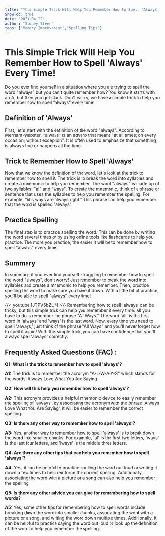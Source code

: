 ```yaml
---
title: "This Simple Trick Will Help You Remember How to Spell 'Always' Every Time!"
ShowToc: true 
date: "2023-04-22"
author: "Sidney Steen" 
tags: ["Memory Improvement","Spelling Tips"]
---
```

# This Simple Trick Will Help You Remember How to Spell 'Always' Every Time!

Do you ever find yourself in a situation where you are trying to spell the word "always" but you can't quite remember how? You know it starts with an A, but then you get stuck. Don't worry, we have a simple trick to help you remember how to spell "always" every time!

## Definition of 'Always'

First, let's start with the definition of the word "always". According to Merriam-Webster, "always" is an adverb that means "at all times; on every occasion; without exception". It is often used to emphasize that something is always true or happens all the time.

## Trick to Remember How to Spell 'Always'

Now that we know the definition of the word, let's look at the trick to remember how to spell it. The trick is to break the word into syllables and create a mnemonic to help you remember. The word "always" is made up of two syllables: "al" and "ways". To create the mnemonic, think of a phrase or sentence that uses the syllables to help you remember the spelling. For example, "Al's ways are always right." This phrase can help you remember that the word is spelled "always".

## Practice Spelling

The final step is to practice spelling the word. This can be done by writing the word several times or by using online tools like flashcards to help you practice. The more you practice, the easier it will be to remember how to spell "always" every time.

## Summary 

In summary, if you ever find yourself struggling to remember how to spell the word "always", don't worry! Just remember to break the word into syllables and create a mnemonic to help you remember. Then, practice spelling the word to make sure you have it down. With a little bit of practice, you'll be able to spell "always" every time!

{{< youtube 1JTPV5bZU4I >}} 
Remembering how to spell 'always' can be tricky, but this simple trick can help you remember it every time. All you have to do is remember the phrase "All Ways." The word 'all' is the first word in 'always' and 'ways' is the last word. Now, every time you need to spell 'always,' just think of the phrase "All Ways" and you'll never forget how to spell it again! With this simple trick, you can have confidence that you'll always spell 'always' correctly.

## Frequently Asked Questions (FAQ) :
**Q1: What is the trick to remember how to spell 'always'?**

**A1:** The trick is to remember the acronym "A-L-W-A-Y-S" which stands for the words: Always Love What You Are Saying. 

**Q2: How will this help you remember how to spell 'always'?**

**A2:** This acronym provides a helpful mnemonic device to easily remember the spelling of 'always'. By associating the acronym with the phrase 'Always Love What You Are Saying', it will be easier to remember the correct spelling.

**Q3: Is there any other way to remember how to spell 'always'?**

**A3:** Yes, another way to remember how to spell 'always' is to break down the word into smaller chunks. For example, 'al' is the first two letters, 'ways' is the last four letters, and 'lways' is the middle three letters. 

**Q4: Are there any other tips that can help you remember how to spell 'always'?**

**A4:** Yes, it can be helpful to practice spelling the word out loud or writing it down a few times to help reinforce the correct spelling. Additionally, associating the word with a picture or a song can also help you remember the spelling. 

**Q5: Is there any other advice you can give for remembering how to spell words?**

**A5:** Yes, some other tips for remembering how to spell words include breaking down the word into smaller chunks, associating the word with a picture or a song, and writing the word down multiple times. Additionally, it can be helpful to practice saying the word out loud or look up the definition of the word to help you remember the spelling.





